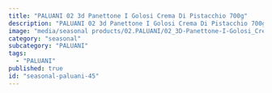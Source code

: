 ```yaml
---
title: "PALUANI 02 3d Panettone I Golosi Crema Di Pistacchio 700g"
description: "PALUANI 02 3d Panettone I Golosi Crema Di Pistacchio 700g"
image: "media/seasonal products/02.PALUANI/02_3D-Panettone-I-Golosi_Crema-di-Pistacchio-700g.jpg"
category: "seasonal"
subcategory: "PALUANI"
tags:
  - "PALUANI"
published: true
id: "seasonal-paluani-45"
---
```

